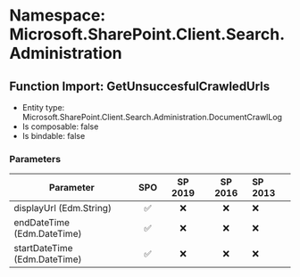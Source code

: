 # Namespace: Microsoft.SharePoint.Client.Search.Administration

## Function Import: GetUnsuccesfulCrawledUrls

- Entity type: Microsoft.SharePoint.Client.Search.Administration.DocumentCrawlLog
- Is composable: false
- Is bindable: false

### Parameters

Parameter | SPO | SP 2019 | SP 2016 | SP 2013
----------|:---:|:-------:|:-------:|:-------
displayUrl (Edm.String) | ✅ | ❌ | ❌ | ❌
endDateTime (Edm.DateTime) | ✅ | ❌ | ❌ | ❌
startDateTime (Edm.DateTime) | ✅ | ❌ | ❌ | ❌